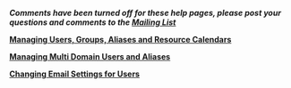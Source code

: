 _**Comments have been turned off for these help pages, please post your questions and comments to the [Mailing List](http://groups.google.com/group/google-apps-manager)**_

**[Managing Users, Groups, Aliases and Resource Calendars](wiki/ExamplesProvisioning)**

**[Managing Multi Domain Users and Aliases](wiki/ExamplesMultiDomain)**

**[Changing Email Settings for Users](wiki/ExamplesEmailSettings)**

